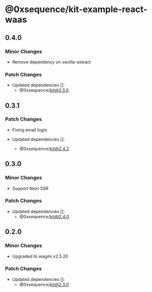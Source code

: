 # @0xsequence/kit-example-react-waas

## 0.4.0

### Minor Changes

- Remove dependency on vanilla-extract

### Patch Changes

- Updated dependencies []:
  - @0xsequence/kit@2.5.0

## 0.3.1

### Patch Changes

- Fixing email login

- Updated dependencies []:
  - @0xsequence/kit@2.4.2

## 0.3.0

### Minor Changes

- Support Next SSR

### Patch Changes

- Updated dependencies []:
  - @0xsequence/kit@2.4.0

## 0.2.0

### Minor Changes

- Upgraded to wagmi v2.5.20

### Patch Changes

- Updated dependencies []:
  - @0xsequence/kit@2.3.0
